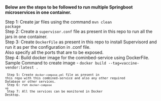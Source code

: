 <b>Below are the steps to be followed to run multiple Springboot microservices in one container.</b>

Step 1: Create jar files using the command <code>mvn clean package</code><br />
Step 2: Create a <code>supervisor.conf</code> file as present in this repo to run all the jars in one container.<br />
Step 3: Create <code>DockerFile</code> as present in this repo to install Supervisord and run it as per the configuration in .conf file.<br />
        Also specify all the ports that are to be exposed.<br />
Step 4: Build docker image for the cominbed-service using DockerFile. Sample Command to create image - <code>docker build --tag=vaccine-vendor:latest .<code> <br />
Step 5: Create <code>docker-compose.yml</code> file as present in this repo with this combined-service and also any other required Database or other services.<br />
Step 6: run <code>docker-compose up</code><br />
Step 7: All the services can be monitored in Docker Desktop.
